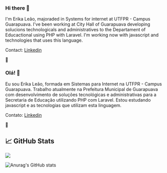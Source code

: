 ### Hi there 👋

I'm Erika Leão, majoraded in Systems for internet at UTFPR - Campus Guarapuava. I've been working at City Hall of Guarapuava developing solucions technologicals and administratives to the Departament of Educactional using PHP with Laravel. I'm working now with javascript and technologies that uses this language.

Contact: [Linkedin](https://www.linkedin.com/in/leaoerikaleao/)

🦁

### Olá! 👋

Eu sou Erika Leão, formada em Sistemas para Internet na UTFPR - Campus Guarapuava. Trabalho atualmente na Prefeitura Municipal de Guarapuava com desenvolvimento de soluções tecnológicas e administrativas para a Secretaria de Educação utilizando PHP com Laravel. Estou estudando javascript e as tecnologias que utilizam esta linguagem.

Contato: [Linkedin](https://www.linkedin.com/in/leaoerikaleao/)

🦁

<h2>📈 GitHub Stats</h2>
<a href="https://github.com/leaoerikaleao/leaoerikaleao">
<img align="center" src="https://github-readme-stats.vercel.app/api/top-langs/?username=leaoerikaleao&layout=compact)](https://github.com/anuraghazra/github-readme-stats"/>
</a>


![Anurag's GitHub stats](https://github-readme-stats.vercel.app/api?username=leaoerikaleao&theme=bear&show_icons=true)

